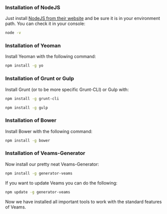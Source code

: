 ### Installation of NodeJS

Just install [NodeJS from their website](http://nodejs.org) and be sure it is in your environment path. You can check it in your console:

``` bash
node -v
```

### Installation of Yeoman

Install Yeoman with the following command:

``` bash
npm install -g yo
```

### Installation of Grunt or Gulp

Install Grunt (or to be more specific Grunt-CLI) or Gulp with:

``` bash
npm install -g grunt-cli
```

``` bash
npm install -g gulp
```

### Installation of Bower

Install Bower with the following command:

``` bash
npm install -g bower
```

### Installation of Veams-Generator
Now install our pretty neat Veams-Generator:

``` bash
npm install -g generator-veams
```

If you want to update Veams you can do the following:

``` bash
npm update -g generator-veams
```

Now we have installed all important tools to work with the standard features of Veams.
